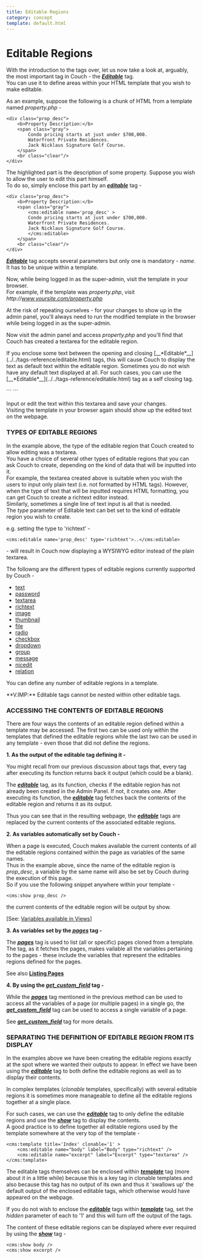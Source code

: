 ```yaml
---
title: Editable Regions
category: concept
template: default.html
---
```


# Editable Regions

With the introduction to the tags over, let us now take a look at, arguably, the most important tag in Couch - the [__*Editable*__](../../tags-reference/editable.html) tag.<br/>
You can use it to define areas within your HTML template that you wish to make editable.

As an example, suppose the following is a chunk of HTML from a template named _property.php_ -

```
<div class="prop_desc">
    <b>Property Description:</b>
    <span class="gray">
        Condo pricing starts at just under $700,000.
        Waterfront Private Residences.
        Jack Nicklaus Signature Golf Course.
    </span>
    <br class="clear"/>
</div>
```

The highlighted part is the description of some property. Suppose you wish to allow the user to edit this part himself.<br/>
To do so, simply enclose this part by an [__*editable*__](../../tags-reference/editable.html) tag -

```
<div class="prop_desc">
    <b>Property Description:</b>
    <span class="gray">
        <cms:editable name='prop_desc' >
        Condo pricing starts at just under $700,000.
        Waterfront Private Residences.
        Jack Nicklaus Signature Golf Course.
        </cms:editable>
    </span>
    <br class="clear"/>
</div>
```

[__*Editable*__](../../tags-reference/editable.html) tag accepts several parameters but only one is mandatory - _name_. It has to be unique within a template.

Now, while being logged in as the super-admin, visit the template in your browser.<br/>
For example, if the template was _property.php_, visit _http&#58;//www.yoursite.com/property.php_

<p class="notice">At the risk of repeating ourselves - for your changes to show up in the admin panel, you'll always need to run the modified template in the browser while being logged in as the super-admin.</p>

Now visit the admin panel and access _property.php_ and you'll find that Couch has created a textarea for the editable region.

<p class="success">
    If you enclose some text between the opening and closing [__*Editable*__](../../tags-reference/editable.html) tags, this will cause Couch to display the text as default text within the editable region. Sometimes you do not wish have any default text displayed at all. For such cases, you can use the [__*Editable*__](../../tags-reference/editable.html) tag as a self closing tag.<br/>
    <br/>
    ```
<cms:editable name='prop_desc' />
    ```
</p>

Input or edit the text within this textarea and save your changes.<br/>
Visiting the template in your browser again should show up the edited text on the webpage.

### TYPES OF EDITABLE REGIONS

In the example above, the type of the editable region that Couch created to allow editing was a textarea.<br/>
You have a choice of several other types of editable regions that you can ask Couch to create, depending on the kind of data that will be inputted into it.<br/>
For example, the textarea created above is suitable when you wish the users to input only plain text (i.e. not formatted by HTML tags). However, when the type of text that will be inputted requires HTML formatting, you can get Couch to create a richtext editor instead.<br/>
Similarly, sometimes a single line of text input is all that is needed.<br/>
The _type_ parameter of Editable text can bet set to the kind of editable region you wish to create.

e.g. setting the type to 'richtext' -

```
<cms:editable name='prop_desc' type='richtext'>..</cms:editable>
```

\- will result in Couch now displaying a WYSIWYG editor instead of the plain textarea.

The followng are the different types of editable regions currently supported by Couch -

*   [text](../../tags-reference/editable/text.html)
*   [password](../../tags-reference/editable/password.html)
*   [textarea](../../tags-reference/editable/textarea.html)
*   [richtext](../../tags-reference/editable/richtext.html)
*   [image](../../tags-reference/editable/image.html)
*   [thumbnail](../../tags-reference/editable/thumbnail.html)
*   [file](../../tags-reference/editable/file.html)
*   [radio](../../tags-reference/editable/radio.html)
*   [checkbox](../../tags-reference/editable/checkbox.html)
*   [dropdown](../../tags-reference/editable/dropdown.html)
*   [group](../../tags-reference/editable/group.html)
*   [message](../../tags-reference/editable/message.html)
*   [nicedit](../../tags-reference/editable/nicedit.html)
*   [relation](../../tags-reference/editable/relation.html)

You can define any number of editable regions in a template.

<p class="error">**V.IMP:** Editable tags cannot be nested within other editable tags.</p>

### ACCESSING THE CONTENTS OF EDITABLE REGIONS

There are four ways the contents of an editable region defined within a template may be accessed. The first two can be used only within the templates that defined the editable regions while the last two can be used in any template - even those that did not define the regions.

**1\. As the output of the editable tag defining it -**

You might recall from our previous discussion about tags that, every tag after executing its function returns back it output (which could be a blank).

The [__*editable*__](../../tags-reference/editable.html) tag, as its function, checks if the editable region has not already been created in the Admin Panel. If not, it creates one. After executing its function, the [__*editable*__](../../tags-reference/editable.html) tag fetches back the contents of the editable region and returns it as its output.

Thus you can see that in the resulting webpage, the [__*editable*__](../../tags-reference/editable.html) tags are replaced by the current contents of the associated editable regions.

**2\. As variables automatically set by Couch -**

When a page is executed, Couch makes available the current contents of all the editable regions contained within the page as variables of the same names.<br/>
Thus in the example above, since the name of the editable region is *prop\_desc*, a variable by the same name will also be set by Couch during the execution of this page.<br/>
So if you use the following snippet anywhere within your template -

```
<cms:show prop_desc />
```

the current contents of the editable region will be output by show.

\[See: [Variables available in Views](../variables-in-views.html)\]

**3\. As variables set by the [_pages_](../../tags-reference/pages.html) tag -**

The [__*pages*__](../../tags-reference/pages.html) tag is used to list (all or specific) pages cloned from a template. The tag, as it fetches the pages, makes vailable all the variables pertaining to the pages - these include the variables that represent the editables regions defined for the pages.

See also [**Listing Pages**](../listing-pages.html)

**4\. By using the [*get\_custom\_field*](../../tags-reference/get_custom_field.html) tag -**

While the [__*pages*__](../../tags-reference/pages.html) tag mentioned in the previous method can be used to access all the variables of a page (or multiple pages) in a single go, the [__*get\_custom\_field*__](../../tags-reference/get_custom_field.html) tag can be used to access a single variable of a page.

See [__*get\_custom\_field*__](../../tags-reference/get_custom_field.html) tag for more details.

### SEPARATING THE DEFINITION OF EDITABLE REGION FROM ITS DISPLAY

In the examples above we have been creating the editable regions exactly at the spot where we wanted their outputs to appear. In effect we have been using the [__*editable*__](../../tags-reference/editable.html) tag to both define the editable regions as well as to display their contents.

In complex templates (_clonable_ templates, specifically) with several editable regions it is sometimes more manageable to define all the editable regions together at a single place.

For such cases, we can use the [__*editable*__](../../tags-reference/editable.html) tag to only define the editable regions and use the [__*show*__](../../tags-reference/show.html) tag to display the contents.<br/>
A good practice is to define together all editable regions used by the template somewhere at the very top of the template -

```
<cms:template title='Index' clonable='1' >
    <cms:editable name="body" label="Body" type="richtext" />
    <cms:editable name="excerpt" label="Excerpt" type="textarea" />
</cms:template>
```

The editable tags themselves can be enclosed within [__*template*__](../../tags-reference/template.html) tag (more about it in a little while) because this is a key tag in clonable templates and also because this tag has no output of its own and thus it 'swallows up' the default output of the enclosed editable tags, which otherwise would have appeared on the webpage.

If you do not wish to enclose the [__*editable*__](../../tags-reference/editable.html) tags within [__*template*__](../../tags-reference/template.html) tag, set the _hidden_ parameter of each to '1' and this will turn off the output of the tags.

The content of these editable regions can be displayed where ever required by using the [__*show*__](../../tags-reference/show.html) tag -

```
<cms:show body />
<cms:show excerpt />
```
